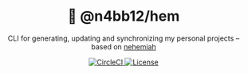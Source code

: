 <h1 align="center">
  👾 @n4bb12/hem
</h1>

<p align="center">
  CLI for generating, updating and synchronizing my personal projects – based on <a href="https://github.com/n4bb12/nehemiah">nehemiah</a>
</p>

<p align="center">
  <a href="https://circleci.com/gh/n4bb12/workflows/hem">
    <img alt="CircleCI" src="https://flat.badgen.net/circleci/github/n4bb12/hem?icon=circleci">
  </a>
  <a href="https://raw.githubusercontent.com/n4bb12/hem/master/LICENSE">
    <img alt="License" src="https://flat.badgen.net/github/license/n4bb12/hem?icon=github">
  </a>
</p>
